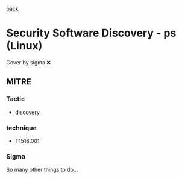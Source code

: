 [back](../index.md)
# Security Software Discovery - ps (Linux)
Cover by sigma :x: 

## MITRE
### Tactic
  - discovery

### technique
  - T1518.001

### Sigma

 So many other things to do...